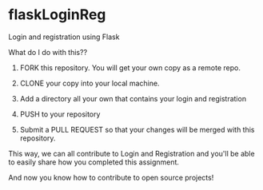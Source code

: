 # flaskLoginReg
Login and registration using Flask


What do I do with this??
1. FORK this repository. You will get your own copy as a remote repo.

2. CLONE your copy into your local machine.

3. Add a directory all your own that contains your login and registration

4. PUSH to your repository

5. Submit a PULL REQUEST so that your changes will be merged with this repository.


This way, we can all contribute to Login and Registration and you'll be able to easily share how you completed this assignment.

And now you know how to contribute to open source projects!
